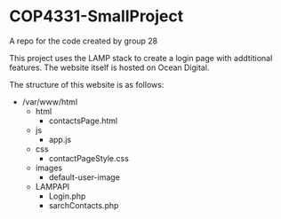 # COP4331-SmallProject
A repo for the code created by group 28

This project uses the LAMP stack to create a login page with addtitional features.
The website itself is hosted on Ocean Digital.

The structure of this website is as follows:
- /var/www/html
  - html
    - contactsPage.html
  - js
    - app.js
  - css
    - contactPageStyle.css
  - images
    - default-user-image
  - LAMPAPI
    - Login.php
    - sarchContacts.php
    
